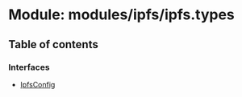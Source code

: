 # Module: modules/ipfs/ipfs.types

## Table of contents

### Interfaces

- [IpfsConfig](../interfaces/modules_ipfs_ipfs_types.IpfsConfig.md)
